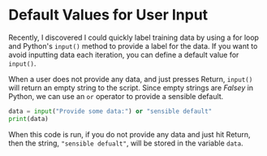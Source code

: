 # Default Values for User Input

Recently, I discovered I could quickly label training data by using a for loop
and Python's `input()` method to provide a label for the data. If you want to
avoid inputting data each iteration, you can define a default value for
`input()`.

When a user does not provide any data, and just presses Return, `input()` will
return an empty string to the script. Since empty strings are *Falsey* in
Python, we can use an `or` operator to provide a sensible default.

```python
data = input("Provide some data:") or "sensible default"
print(data)
```

When this code is run, if you do not provide any data and just hit Return, then
the string, `"sensible defualt"`, will be stored in the variable `data`.